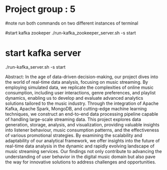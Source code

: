 # Project group : 5
#note run both commands on two different instances of terminal

#start kafka zookeper
./run-kafka_zookeeper_server.sh -s start

# start kafka server
./run-kafka_server.sh -s start


Abstract:
In the age of data-driven decision-making, our project dives into the world of real-time data analysis, focusing on music streaming. By employing simulated data, we replicate the complexities of online music consumption, including user interactions, genre preferences, and playlist dynamics, enabling us to develop and evaluate advanced analytics solutions tailored to the music industry. Through the integration of Apache Kafka, Apache Spark, MongoDB, and cutting-edge machine learning techniques, we construct an end-to-end data processing pipeline capable of handling large-scale streaming data. This project explores data generation, storage, analysis, and visualization, providing valuable insights into listener behaviour, music consumption patterns, and the effectiveness of various promotional strategies.
By examining the scalability and adaptability of our analytical framework, we offer insights into the future of real-time data analysis in the dynamic and rapidly evolving landscape of music streaming services. Our findings not only contribute to advancing the understanding of user behavior in the digital music domain but also pave the way for innovative solutions to address challenges and opportunities.

